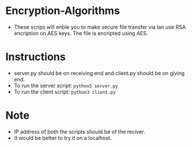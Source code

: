 # Encryption-Algorithms
- These scrips will enble you to make secure file transfer via lan use RSA encription on AES keys.
The file is encripted using AES.
# Instructions
- server.py should be on receiving end and client.py should be on giving end.<br />
- To run the server script: `python3 server.py` <br />
- To run the client script: `python3 client.py` <br />
# Note
- IP address of both the scripts should be of the reciver.
- It would be better to try it on a localhost.
